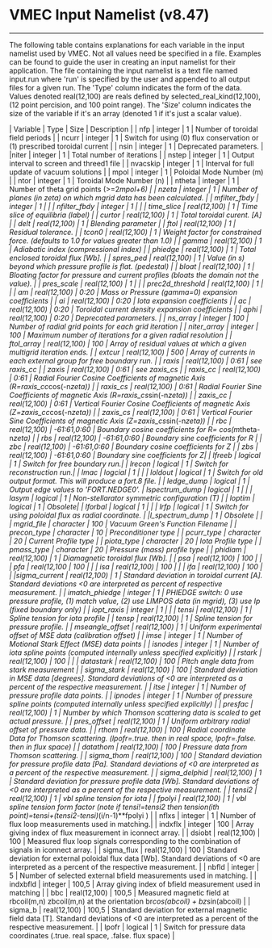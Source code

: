VMEC Input Namelist (v8.47)
===========================

------------------------------------------------------------------------

The following table contains explanations for each variable in the input
namelist used by VMEC. Not all values need be specified in a file.
Examples can be found to guide the user in creating an input namelist
for their application. The file containing the input namelist is a text
file named input.run where 'run' is specified by the user and appended
to all output files for a given run. The 'Type' column indicates the
form of the data. Values denoted real(12,100) are reals defined by
selected_real_kind(12,100), (12 point percision, and 100 point range).
The 'Size' column indicates the size of the variable if it's an array
(denoted 1 if it's just a scalar value).

| Variable | Type | Size | Description | 
 | nfp | integer | 1 | Number of toroidal field periods | 
 | ncurr | integer | 1 | Switch for using (0) flux conservation or (1) prescribed toroidal current |
 | nsin | integer | 1 | Deprecated parameters. |
 |niter | integer | 1 | Total number of iterations | 
 | nstep | integer | 1 | Output interval to screen and threed1 file | 
 | nvacskip | integer | 1 | Interval for full update of vacuum solutions | 
 | mpol | integer | 1 | Poloidal Mode Number (m) | 
 | ntor | integer | 1 | Toroidal Mode Number (n) | 
 | ntheta | integer | 1 | Number of theta grid points (\>=2*mpol+6) | 
 | nzeta | integer | 1 | Number of planes (in zeta) on which mgrid data has been calculated. | 
 | mfilter_fbdy | integer | 1 |  |
 | nfilter_fbdy | integer | 1 |  |
 | time_slice | real(12,100) | 1 | Time slice of equilibria (label) | 
 | curtor | real(12,100) | 1 | Total toroidal curent. \[A\] |
| delt | real(12,100) | 1 | Blending parameter | 
 | ftol | real(12,100) | 1 | Residual tolerance. | 
 | tcon0 | real(12,100) | 1 | Weight factor for constrained force. (defaults to 1.0 for values greater than 1.0) | 
 | gamma | real(12,100) | 1 | Adiabatic index (compressional index) | 
 | phiedge | real(12,100) | 1 | Total enclosed toroidal flux [Wb]. | 
 | spres_ped | real(12,100) | 1 | Value (in s) beyond which pressure profile is flat. (pedestal) | 
 | bloat | real(12,100) | 1 | Bloating factor for pressure and current profiles (bloats the domain not the value). | 
 | pres_scale | real(12,100) | 1 |  |
 | prec2d_threshold | real(12,100) | 1 |  |
 | am | real(12,100) | 0:20 | Mass or Pressure (gamma=0) expansion coefficients | 
 | ai | real(12,100) | 0:20 | Iota expansion coefficients | 
 | ac | real(12,100) | 0:20 | Toroidal current density expansion coefficients | 
 | aphi | real(12,100) | 0:20 | Deprecated parameters. | 
 | ns_array | integer | 100 | Number of radial grid points for each grid iteration | 
 | niter_array | integer | 100 | Maximum number of iterations for a given radial resolution | 
 | ftol_array | real(12,100) | 100 | Array of residual values at which a given multigrid iteration ends. | 
 | extcur | real(12,100) | 500 | Array of currents in each external group for free boundary run. | 
 | raxis | real(12,100) | 0:61 | see raxis_cc | 
 | zaxis | real(12,100) | 0:61 | see zaxis_cs | 
 | raxis_cc | real(12,100) | 0:61 | Radial Fourier Cosine Coefficients of magnetic Axis (R=raxis_cc*cos(-n*zeta)) | 
 | raxis_cs | real(12,100) | 0:61 | Radial Fourier Sine Coefficients of magnetic Axis (R=raxis_cs*sin(-n*zeta)) | 
 | zaxis_cc | real(12,100) | 0:61 | Vertical Fourier Cosine Coefficients of magnetic Axis (Z=zaxis_cc*cos(-n*zeta)) | 
 | zaxis_cs | real(12,100) | 0:61 | Vertical Fourier Sine Coefficients of magnetic Axis (Z=zaxis_cs*sin(-n*zeta)) | 
 | rbc | real(12,100) | -61:61,0:60 | Boundary cosine coefficients for R= cos(m*theta-n*zeta) | 
 | rbs | real(12,100) | -61:61,0:60 | Boundary sine coefficients for R | 
 | zbc | real(12,100) | -61:61,0:60 | Boundary cosine coefficients for Z | 
 | zbs | real(12,100) | -61:61,0:60 | Boundary sine coefficients for Z| 
 | lfreeb | logical | 1 | Switch for free boundary run.| 
 | lrecon | logical | 1 | Switch for reconstruction run.| 
 | lmac | logcial | 1 |  |
 | loldout | logical | 1 | Switch for old output format. This will produce a fort.8 file. | 
 | ledge_dump | logical | 1 | Output edge values to 'FORT.NEDGE0'. | 
 lspectrum_dump | logical | 1 | | 
 | lasym | logical | 1 | Non-stellarator symmetric configuration (T) | 
 | loptim | logical | 1 | Obsolete| 
 | lforbal | logical | 1 |  |
 | lrfp | logical | 1 | Switch for using poloidal flux as radial coordinate. |
 |l_spectrum_dump | 1 | Obsolete | |
 | mgrid_file | character | 100 | Vacuum Green's Function Filename | 
 | precon_type | character | 10 | Preconditioner type |
 | pcurr_type | character | 20 | Current Profile type | 
 | piota_type | character | 20 | Iota Profile type | 
 | pmass_type | character | 20 | Pressure (mass) profile type | 
 | phidiam | real(12,100) | 1 | Diamagnetic toroidal flux [Wb]. | 
 | psa | real(12,100) | 100 |  |
 | pfa | real(12,100 | 100 |  |
 | isa | real(12,100) | 100 |  |
 | ifa | real(12,100) | 100 |  |
 |sigma_current | real(12,100) | 1 | Standard deviation in toroidal current [A]. Standard deviations <0 are interpreted as percent of respective measurement. | 
 | imatch_phiedge | integer | 1 | PHIEDGE switch: 0 use pressure profile, (1) match value, (2) use LIMPOS data (in mgrid), (3) use Ip (fixed boundary only) |
 | iopt_raxis | integer | 1 |  |
 | tensi | real(12,100) | 1 | Spline tension for iota profile | 
 | tensp | real(12,100) | 1 | Spline tension for pressure profile. |
| mseangle_offset | real(12,100) | 1 | Uniform experimental offset of MSE data (calibration offset) | 
 | imse | integer | 1 | Number of Motional Stark Effect (MSE) data points | 
 | isnodes | integer | 1 | Number of iota spline points (computed internally unless specified explicitly) | 
 | rstark | real(12,100) | 100 |  |
 | datastark | real(12,100) | 100 | Pitch angle data from stark measurement | 
 | sigma_stark | real(12,100) | 100 | Standard deviation in MSE data [degrees]. Standard deviations of <0 are interpreted as a percent of the respective measurement. | 
 | itse | integer | 1 | Number of pressure profile data points. | 
 | ipnodes | integer | 1 | Number of pressure spline points (computed internally unless specified explicitly) | 
 | presfac | real(12,100) | 1 | Number by which Thomson scattering data is scaled to get actual pressure. | 
 | pres_offset | real(12,100) | 1 | Uniform arbitrary radial offset of pressure data. | 
 | rthom | real(12,100) | 100 | Radial coordinate Data for Thomson scattering. (lpofr=.true. then in real space, lpofr=.false. then in flux space) | 
 | datathom | real(12,100) | 100 | Pressure data from Thomson scattering. | 
 | sigma_thom | real(12,100) | 100 | Standard deviation for pressure profile data [Pa]. Standard deviations of <0 are interpreted as a percent of the respective measurement. | 
 | sigma_delphid | real(12,100) | 1 | Standard deviation for pressure profile data [Wb]. Standard deviations of <0 are interpreted as a percent of the respective measurement. |
| tensi2 | real(12,100) | 1 | vbl spline tension for iota | 
| fpolyi | real(12,100) | 1 | vbl spline tension form factor (note if tensi!=tensi2 then tension(ith point)=tensi+(tensi2-tensi)*(i/n-1)**fpolyi ) |
| nflxs | integer | 1 | Number of flux loop measurements used in matching.| 
 | indxflx | integer | 100 | Array giving index of flux measurement in iconnect array. | 
 | dsiobt | real(12,100) | 100 | Measured flux loop signals corresponding to the combination of signals in iconnect array. | 
 | sigma_flux | real(12,100) | 100 | Standard deviation for external poloidal flux data [Wb]. Standard deviations of <0 are interpreted as a percent of the respective measurement. | 
 | nbfld | integer | 5 | Number of selected external bfield measurements used in matching. | 
 | indxbfld | integer | 100,5 | Array giving index of bfield measurement used in matching | 
 | bbc | real(12,100) | 100,5 | Measured magnetic field at rbcoil(m,n) zbcoil(m,n) at the orientation br*cos(abcoil) + bz*sin(abcoil) | 
 | sigma_b | real(12,100) | 100,5 | Standard deviation for external magnetic field data [T]. Standard deviations of <0 are interpreted as a percent of the respective measurement. | 
 | lpofr | logical | 1 | Switch for pressure data coordinates (.true. real space, .false. flux space) |
 
